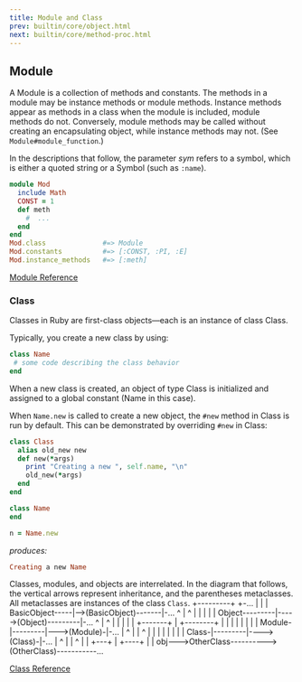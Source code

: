```yaml
---
title: Module and Class
prev: builtin/core/object.html
next: builtin/core/method-proc.html
---
```


## Module[](#module)

A Module is a collection of methods and constants. The methods in a
module may be instance methods or module methods. Instance methods
appear as methods in a class when the module is included, module methods
do not. Conversely, module methods may be called without creating an
encapsulating object, while instance methods may not. (See
`Module#module_function`.)

In the descriptions that follow, the parameter *sym* refers to a symbol,
which is either a quoted string or a Symbol (such as `:name`).


```ruby
module Mod
  include Math
  CONST = 1
  def meth
    #  ...
  end
end
Mod.class              #=> Module
Mod.constants          #=> [:CONST, :PI, :E]
Mod.instance_methods   #=> [:meth]
```

<a href='https://ruby-doc.org/core-2.7.0/Module.html' class='ruby-doc
remote' target='_blank'>Module Reference</a>



### Class[](#class)

Classes in Ruby are first-class objects—each is an instance of class
Class.

Typically, you create a new class by using:


```ruby
class Name
 # some code describing the class behavior
end
```

When a new class is created, an object of type Class is initialized and
assigned to a global constant (Name in this case).

When `Name.new` is called to create a new object, the `#new` method in
Class is run by default. This can be demonstrated by overriding `#new`
in Class:


```ruby
class Class
  alias old_new new
  def new(*args)
    print "Creating a new ", self.name, "\n"
    old_new(*args)
  end
end

class Name
end

n = Name.new
```

*produces:*


```ruby
Creating a new Name
```

Classes, modules, and objects are interrelated. In the diagram that
follows, the vertical arrows represent inheritance, and the parentheses
metaclasses. All metaclasses are instances of the class `Class`.
+---------+ +-... \| \| \|
BasicObject-----\|-->(BasicObject)-------\|-... ^ \| ^ \| \| \| \| \|
Object---------\|----->(Object)---------\|-... ^ \| ^ \| \| \| \| \|
+-------+ \| +--------+ \| \| \| \| \| \| \| \|
Module-\|---------\|--->(Module)-\|-... \| ^ \| \| ^ \| \| \| \| \| \|
\| \| Class-\|---------\|---->(Class)-\|-... \| ^ \| \| ^ \| \| +---+ \|
+----+ \| \| obj--->OtherClass---------->(OtherClass)-----------...

<a href='https://ruby-doc.org/core-2.7.0/Class.html' class='ruby-doc
remote' target='_blank'>Class Reference</a>

